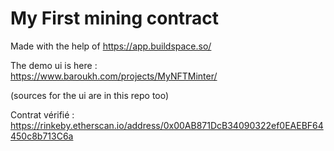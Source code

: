 # My First mining contract

Made with the help of https://app.buildspace.so/   

The demo ui is here :   
https://www.baroukh.com/projects/MyNFTMinter/

(sources for the ui are in this repo too)

Contrat vérifié :   
https://rinkeby.etherscan.io/address/0x00AB871DcB34090322ef0EAEBF64450c8b713C6a


